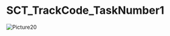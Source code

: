 # SCT_TrackCode_TaskNumber1

![Picture20](https://github.com/user-attachments/assets/c3662f1d-5291-4d20-ae07-68e130407182)
